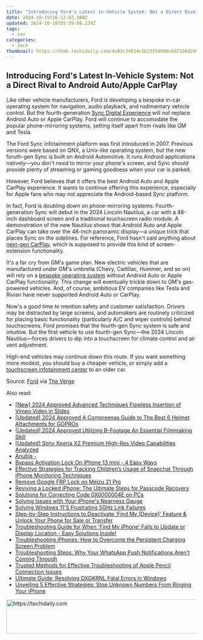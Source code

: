 ```yaml
---
title: "Introducing Ford's Latest In-Vehicle System: Not a Direct Rival to Android Auto/Apple CarPlay"
date: 2024-10-15T16:12:03.560Z
updated: 2024-10-18T05:59:08.234Z
tags:
  - ios
categories:
  - tech
thumbnail: https://thmb.techidaily.com/4c82c34834c5b2315d900c6d7156d299b4653506fdd4854e4158f01327f8a87e.jpg
---
```


## Introducing Ford's Latest In-Vehicle System: Not a Direct Rival to Android Auto/Apple CarPlay

Like other vehicle manufacturers, Ford is developing a bespoke in-car operating system for navigation, audio playback, and rudimentary vehicle control. But the fourth-generation [Sync Digital Experience](http://media.ford.com/content/fordmedia/fna/us/en/news/2024/01/22/enhance-your-drive--introducing-the-all-new-ford-and-lincoln-dig.html) will not replace Android Auto or Apple CarPlay. Ford will continue to accomodate the popular phone-mirroring systems, setting itself apart from rivals like GM and Tesla.

 The Ford Sync infotainment platform was first introduced in 2007\. Previous versions were based on QNX, a Unix-like operating system, but the new foruth-gen Sync is built on Android Automotive. It runs Android applications natively—you don't _need_ to mirror your phone's screen, and Sync should provide plenty of streaming or gaming goodness when your car is parked.

 However, Ford believes that it offers the best Android Auto and Apple CarPlay experience. It wants to continue offering this experience, especially for Apple fans who may not appreciate the Android-based Sync platform.

 In fact, Ford is doubling down on phone-mirroring systems. Fourth-generation Sync will debut in the 2024 Lincoln Nautilus, a car with a 48-inch dashboard screen and a traditional touchscreen radio module. A demonstration of the new Nautilus shows that Android Auto and Apple CarPlay can take over the 48-inch panoramic display—a unique trick that places Sync on the sidelines. For reference, Ford hasn't said anything about [next-gen CarPlay](https://graphic-issues.techidaily.com/1719818383351-solve-video-stuttering-issues-quickly-and-easily/), which is supposed to provide this kind of screen-extension functionality.

 It's a far cry from GM's game plan. New electric vehicles that are manufactured under GM's umbrella (Chevy, Cadillac, Hummer, and so on) will rely on a [bespoke operating system](https://finance.yahoo.com/news/gm-ditching-apple-carplay-has-dealers-concerned-171604535.html?guccounter=1&guce%5Freferrer=aHR0cHM6Ly93d3cuZ29vZ2xlLmNvbS8&guce%5Freferrer%5Fsig=AQAAANSaxra%5FfOeqMWHbbvpPlk7ywwmMux6pAv6s899gXsqcAogZQ1dd1rIb8f4aKoWKKLNumGX1lnxQ0PCjahJkTmnha4ZUrSlUGTfLKqKSmQhmzb0yOwc6IFplEjUXWEowHSZSfs%5FuqV3NgcW%5FAnVJBYwSDSevVVWBkoQ8Wy2kH2sA) without Android Auto or Apple CarPlay functionality. This change will eventually trickle down to GM's gas-powered vehicles. And, of course, ambitious EV companies like Tesla and Rivian have never supported Android Auto or CarPlay.

 Now's a good time to mention safety and customer satisfaction. Drivers may be distracted by large screens, and automakers are routinely criticized for placing basic functionality (particularly A/C and wiper controls) behind touchscreens. Ford promises that the fourth-gen Sync system is safe and intuitive. But the first vehicle to use fourth-gen Sync—the 2024 Lincoln Nautilus—forces drivers to dip into a touchscreen for climate control and air vent adjustment.

 High-end vehicles may continue down this route. If you want something more modest, you should buy a cheaper vehicle, or simply add a [touchscreen infotainment center](https://fox-http.techidaily.com/decoding-video-cropping-within-imovie-for-2024/) to an older car.

 Source: [Ford](https://media.ford.com/content/fordmedia/fna/us/en/news/2024/01/22/enhance-your-drive--introducing-the-all-new-ford-and-lincoln-dig.html) via [The Verge](https://www.theverge.com/2024/1/22/24045932/ford-android-screen-display-size-os-apps-gaming-lincoln)

<ins class="adsbygoogle"
     style="display:block"
     data-ad-format="autorelaxed"
     data-ad-client="ca-pub-7571918770474297"
     data-ad-slot="1223367746"></ins>

<ins class="adsbygoogle"
     style="display:block"
     data-ad-client="ca-pub-7571918770474297"
     data-ad-slot="8358498916"
     data-ad-format="auto"
     data-full-width-responsive="true"></ins>

<span class="atpl-alsoreadstyle">Also read:</span>
<div><ul>
<li><a href="https://vimeo-videos.techidaily.com/new-2024-approved-advanced-techniques-flawless-insertion-of-vimeo-video-in-slides/"><u>[New] 2024 Approved Advanced Techniques Flawless Insertion of Vimeo Video in Slides</u></a></li>
<li><a href="https://fox-blue.techidaily.com/updated-2024-approved-a-compreenas-guide-to-the-best-6-helmet-attachments-for-gopros/"><u>[Updated] 2024 Approved A Compreenas Guide to The Best 6 Helmet Attachments for GOPROs</u></a></li>
<li><a href="https://article-tips.techidaily.com/updated-2024-approved-utilizing-b-footage-an-essential-filmmaking-skill/"><u>[Updated] 2024 Approved Utilizing B-Footage An Essential Filmmaking Skill</u></a></li>
<li><a href="https://fox-helps.techidaily.com/updated-sony-xperia-xz-premium-high-res-video-capabilities-analyzed/"><u>[Updated] Sony Xperia XZ Premium High-Res Video Capabilities Analyzed</u></a></li>
<li><a href="https://os-tips.techidaily.com/anubis/"><u>Anubis -</u></a></li>
<li><a href="https://activate-lock.techidaily.com/bypass-activation-lock-on-iphone-13-mini-4-easy-ways-by-drfone-ios/"><u>Bypass Activation Lock On iPhone 13 mini - 4 Easy Ways</u></a></li>
<li><a href="https://os-tips.techidaily.com/effective-strategies-for-tracking-childrens-usage-of-snapchat-through-iphone-monitoring-techniques/"><u>Effective Strategies for Tracking Children’s Usage of Snapchat Through iPhone Monitoring Techniques</u></a></li>
<li><a href="https://review-topics.techidaily.com/remove-google-frp-lock-on-meizu-21-pro-by-drfone-android-unlock-remove-google-frp/"><u>Remove Google FRP Lock on Meizu 21 Pro</u></a></li>
<li><a href="https://data-safeguard.techidaily.com/reviving-a-locked-iphone-the-ultimate-steps-for-passcode-recovery/"><u>Reviving a Locked iPhone: The Ultimate Steps for Passcode Recovery</u></a></li>
<li><a href="https://win11.techidaily.com/solutions-for-correcting-code-0x0000004e-on-pcs/"><u>Solutions for Correcting Code 0X0000004E on PCs</u></a></li>
<li><a href="https://os-tips.techidaily.com/solving-issues-with-your-iphones-nearness-gauge/"><u>Solving Issues with Your iPhone's Nearness Gauge</u></a></li>
<li><a href="https://windows11.techidaily.com/solving-windows-11s-frustrating-5ghz-link-failures/"><u>Solving Windows 11'S Frustrating 5GHz Link Failures</u></a></li>
<li><a href="https://os-tips.techidaily.com/step-by-step-instructions-to-deactivate-find-my-device-feature-and-unlock-your-phone-for-sale-or-transfer/"><u>Step-by-Step Instructions to Deactivate 'Find My [Device]' Feature & Unlock Your Phone for Sale or Transfer</u></a></li>
<li><a href="https://os-tips.techidaily.com/troubleshooting-guide-for-when-find-my-iphone-fails-to-update-or-display-location-easy-solutions-inside/"><u>Troubleshooting Guide for When 'Find My iPhone' Fails to Update or Display Location - Easy Solutions Inside!</u></a></li>
<li><a href="https://os-tips.techidaily.com/troubleshooting-iphones-how-to-overcome-the-persistent-charging-screen-problem/"><u>Troubleshooting iPhones: How to Overcome the Persistent Charging Screen Problem</u></a></li>
<li><a href="https://os-tips.techidaily.com/troubleshooting-steps-why-your-whatsapp-push-notifications-arent-coming-through/"><u>Troubleshooting Steps: Why Your WhatsApp Push Notifications Aren't Coming Through</u></a></li>
<li><a href="https://os-tips.techidaily.com/trusted-methods-for-effective-troubleshooting-of-apple-pencil-connection-issues/"><u>Trusted Methods for Effective Troubleshooting of Apple Pencil Connection Issues</u></a></li>
<li><a href="https://common-error.techidaily.com/ultimate-guide-resolving-dxgkrnl-fatal-errors-in-windows/"><u>Ultimate Guide: Resolving DXGKRNL Fatal Errors in Windows</u></a></li>
<li><a href="https://os-tips.techidaily.com/unveiling-5-effective-strategies-stop-unknown-numbers-from-ringing-your-iphone/"><u>Unveiling 5 Effective Strategies: Stop Unknown Numbers From Ringing Your iPhone</u></a></li>
</ul></div>

<!-- affiliate ads begin -->
<a href="https://sentrypc.7eer.net/c/5597632/398455/3022" target="_top" id="398455">
  <img src="//a.impactradius-go.com/display-ad/3022-398455" border="0" alt="https://techidaily.com" width="728" height="90"/>
</a>
<img height="0" width="0" src="https://sentrypc.7eer.net/i/5597632/398455/3022" style="position:absolute;visibility:hidden;" border="0" />
<!-- affiliate ads end -->

